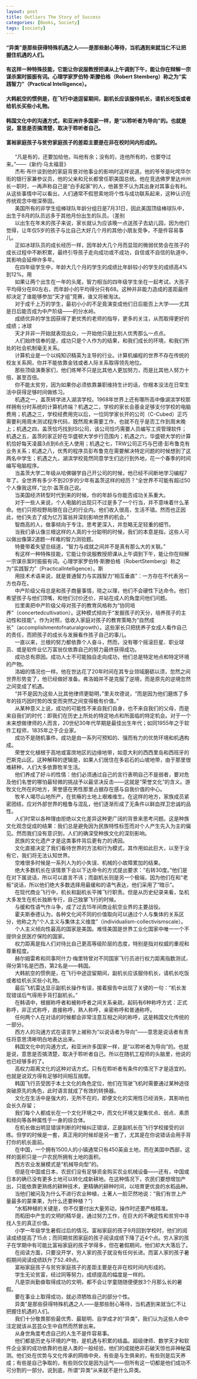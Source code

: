 ```yaml
---
layout: post
title: Outliers The Story of Success
categories: [Books, Society]
tags: [society]
---
```

#### “异类”是那些获得特殊机遇之人——是那些耐心等待，当机遇到来就当仁不让把握住机遇的人们。
#### 有这样一种特殊技能，它能让你说服教授把课从上午调到下午，能让你在辩解一宗谋杀案时振振有词。心理学家罗伯特·斯滕伯格（Robert Stemberg）称之为“实践智力”（Practical Intelligence）。
#### 大韩航空的惯例是，在飞行中途逗留期间，副机长应该服侍机长，请机长吃饭或者给机长买些小礼物。
#### 韩国文化中的沟通方式，和亚洲许多国家一样，是“以聆听者为导向”的。也就是说，意思是否搞清楚，取决于聆听者自己。
#### 富裕家庭孩子与贫穷家庭孩子的差距主要是在非在校时间内形成的。
&nbsp;&nbsp;&nbsp;&nbsp;&nbsp;&nbsp;“凡是有的，还要加给他，叫他有余；没有的，连他所有的，也要夺过来。”——《新约·马太福音》<!-- more -->                 
&nbsp;&nbsp;&nbsp;&nbsp;&nbsp;&nbsp;杰布·布什谈到他的家庭背景对他事业的影响时这样说道。他的爷爷是叱咤华尔街的银行家兼参议员，他的父亲和兄长都曾任职美国总统。他在竞选佛罗里达州州长一职时，一再声称自己是“白手起家”的人，他甚至不认为其出身对其事业有利。从这些事情中可以看出，人们通常不假思索地将个性与成功联系起来，这种认识在传统观念中根深蒂固。               
&nbsp;&nbsp;&nbsp;&nbsp;&nbsp;&nbsp;美国所有的非学生组棒球队年龄分组日是7月31日，因此美国顶级棒球队中，出生于8月的队员远多于其他月份出生的队员。（差别               
&nbsp;&nbsp;&nbsp;&nbsp;&nbsp;&nbsp;以出生在年末的孩子来说，家长就认为应该晚一点送孩子去幼儿园，因为他们觉得，让年仅5岁的孩子与比自己大好几个月的其他小朋友竞争，不是件容易事儿。               
&nbsp;&nbsp;&nbsp;&nbsp;&nbsp;&nbsp;正如冰球队员的成长经历一样，因年龄大几个月而显现的微弱优势会在孩子的成长过程中不断积累，最终引导孩子走向成功或不成功，自信或不自信的轨道中，其影响会延伸许多年。               
&nbsp;&nbsp;&nbsp;&nbsp;&nbsp;&nbsp;在四年级学生中，年龄大几个月的学生的成绩比年龄较小的学生的成绩高4%到12%。用               
&nbsp;&nbsp;&nbsp;&nbsp;&nbsp;&nbsp;如果让两个出生在一年的头尾，智力相当的四年级学生坐在一起考试，大孩子平均得分在80左右，而年龄小的平均得分只有68。这种并非能力造成的差距最终却决定了谁能够参加“天才组”竞赛，谁又将被淘汰。               
&nbsp;&nbsp;&nbsp;&nbsp;&nbsp;&nbsp;对于成千上万的学生，最初小小的不足竟演变成他们日后能否上大学——尤其是日后能否成为中产阶级——的分水岭。               
&nbsp;&nbsp;&nbsp;&nbsp;&nbsp;&nbsp;成绩优异的学生因获得了更优秀的老师的指导，更多的关注，从而取得更好的成绩；冰球               
&nbsp;&nbsp;&nbsp;&nbsp;&nbsp;&nbsp;天才并非一开始就表现出众，一开始他只是比别人优秀那么一点点。               
&nbsp;&nbsp;&nbsp;&nbsp;&nbsp;&nbsp;人们始终信奉的是，成功只是个人作为的结果，和我们成长的环境，和我们所处的社会机制毫无关系。               
&nbsp;&nbsp;&nbsp;&nbsp;&nbsp;&nbsp;计算机业是一个以纯知识精英为主导的行业。计算机编程的世界不存在传统的校友关系网，你并不能依靠金钱或者人际关系取得领先地位。               
&nbsp;&nbsp;&nbsp;&nbsp;&nbsp;&nbsp;那些顶级演奏家们，他们练琴不只是比其他人更加努力，而是比其他人努力十倍，甚至百倍。               
&nbsp;&nbsp;&nbsp;&nbsp;&nbsp;&nbsp;你不能太贫穷，因为如果你必须依靠兼职维持生计的话，你根本没法在日常生活中获得足够时间做练习。               
&nbsp;&nbsp;&nbsp;&nbsp;&nbsp;&nbsp;机遇之一，盖茨转学进入湖滨学校。1968年世界上还有哪所高中像湖滨学校那样拥有分时系统的计算机终端？机遇之二，学校的家长会基金足够支付学校的电脑费用；机遇之三，学校经费用完以后，一位同学家长开的公司（C-Cubed）正巧需要利用周末测试程序代码，既然周末需要工作，也就不在乎是否工作到周末晚上；机遇之四，盖茨恰巧找到ISI公司，该公司恰巧需要人员编写工资管理软件；机遇之五，盖茨的家正好在华盛顿大学步行范围内；机遇之六，华盛顿大学的计算机恰好每天凌晨3点到6点无人使用；机遇之七，TRW公司正巧与巴德·彭布鲁克有业务关系；机遇之八，优秀的程序员彭布鲁克在需要解决特定问题的时候想到了这两名中学生；机遇之九，湖滨学校竟然同意学生们远行到外地，花一个春季的时间编写电脑程序。               
&nbsp;&nbsp;&nbsp;&nbsp;&nbsp;&nbsp;当盖茨大学二年级从哈佛辍学自己开公司的时候，他已经不间断地学习编程7年了。全世界有多少不到20岁的少年有盖茨这样的经历？“全世界不可能有超过50个人像我这样，”比尔·盖茨自己说。             
&nbsp;&nbsp;&nbsp;&nbsp;&nbsp;&nbsp;当美国经济转型时代到来的时候，你的年龄与你能否成功关系重大。               
&nbsp;&nbsp;&nbsp;&nbsp;&nbsp;&nbsp;对于一些人来说，个人电脑的出现只不过是多了一个行当，并不意味着什么革命。他们只把视野局限在自己的行业内。他们收入很高，生活不错。然而也正因此，他们失去了成为亿万富翁并深刻影响世界的机会。”               
&nbsp;&nbsp;&nbsp;&nbsp;&nbsp;&nbsp;智商高的人，做事倾向于专注，思考更深入，并忽略无足轻重的细节。               
&nbsp;&nbsp;&nbsp;&nbsp;&nbsp;&nbsp;当我们承认像兰根这样的人真的十分聪明的时候，我们的本意是指，这些人可以做出像第2道题一样难的智力测验题。               
&nbsp;&nbsp;&nbsp;&nbsp;&nbsp;&nbsp;特曼带着失望总结道，“智力与成就之间并不是真有那么大的关联。”               
&nbsp;&nbsp;&nbsp;&nbsp;&nbsp;&nbsp;有这样一种特殊技能，它能让你说服教授把课从上午调到下午，能让你在辩解一宗谋杀案时振振有词。心理学家罗伯特·斯滕伯格（RobertStemberg）称之为“实践智力”（PracticalIntelligence）。斯               
&nbsp;&nbsp;&nbsp;&nbsp;&nbsp;&nbsp;用技术术语来说，就是普通智力与实践智力“相互垂直”：一方存在不代表另一方也存在。               
&nbsp;&nbsp;&nbsp;&nbsp;&nbsp;&nbsp;中产阶级父母总是和孩子商量事情，晓之以理，他们不会硬性下达命令。他们希望孩子与他们顶嘴，和他们讨价还价，并站在成人的角度问他们问题。               
&nbsp;&nbsp;&nbsp;&nbsp;&nbsp;&nbsp;拉里奥把中产阶级父母对孩子的教育风格称为“协同培养”（concertedcultivation）。这种模式倾向于“发掘孩子的天分，培养孩子的主动性和技能”。作为对照，低收入家庭对孩子的教育策略为“自然成长”（accomplishmentofnaturalgrowth）。这些家长只把抚养子女成人看作自己的责任，而把孩子的成长与发展看作孩子自己的事儿。               
&nbsp;&nbsp;&nbsp;&nbsp;&nbsp;&nbsp;一直以来，兰根的努力都依靠个人奋斗，然而，没有哪个摇滚巨星、职业球员、或是软件业亿万富翁仅依靠自己的努力最终获得成功。               
&nbsp;&nbsp;&nbsp;&nbsp;&nbsp;&nbsp;成功总有原因。成功人士不可能独自走向成功，他们总是特定地点和特定环境的产物。               
&nbsp;&nbsp;&nbsp;&nbsp;&nbsp;&nbsp;洛姆的情况也一样。他在世达花了20年时间在其专业领域磨砺以须，忽然之间世界形势变了，他已经做好准备。弗洛姆并不是克服了逆境，而是原先的逆境忽然之间变成了机遇。               
&nbsp;&nbsp;&nbsp;&nbsp;&nbsp;&nbsp;“并不是因为这些人比其他律师更聪明，”里夫坎德说，“而是因为他们磨炼了多年的技巧因时势的改变而突然之间变得极有价值。”               
&nbsp;&nbsp;&nbsp;&nbsp;&nbsp;&nbsp;从某种意义上说，成功的可能性不来自我们自身，也不来自我们的父母，而是来自我们的时代：即我们在历史上所处的特定地点和所面临的特定机会。对于一个未来想做律师的人而言，20世纪30年代早期是最佳出生年代；如同1955年之于软件工程师，1835年之于企业家。               
&nbsp;&nbsp;&nbsp;&nbsp;&nbsp;&nbsp;成功不是随机事件。成功是由一系列可预知的、强而有力的优势环境和机遇构成。                              
&nbsp;&nbsp;&nbsp;&nbsp;&nbsp;&nbsp;荣誉文化植根于高地或富庶地区的边缘地带，如意大利的西西里岛和西班牙的巴斯克山区。这种解释的逻辑是，如果人们居住在多岩石的山坡地带，由于那里很难耕种，人们大多依靠牧羊生活。               
&nbsp;&nbsp;&nbsp;&nbsp;&nbsp;&nbsp;他们养成了好斗的性情：他们必须通过自己的言行表明自己不是弱者，要对危及他们名誉的哪怕最轻微的挑战予以最坚决反击——这就是“荣誉文化”的含义。游牧文化所在的地方，荣誉感在男性那里占据存在感与自我价值的中心。               
&nbsp;&nbsp;&nbsp;&nbsp;&nbsp;&nbsp;牧羊人竭尽山地所产，在贫瘠的土地上艰难维生。在这样的地方，家族成员紧密团结，应对外部世界的粗鲁与混乱，他们逐渐形成了无条件以鲜血捍卫忠诚的品性。               
&nbsp;&nbsp;&nbsp;&nbsp;&nbsp;&nbsp;人们时常以各种理由拒绝以文化差异这种更广阔的背景来思考问题。这是种族文化观念促成的结果：我们总是避免因为民族特性标签而对个人产生先入为主的偏见。然而我们没有意识到，人们的确深受种族文化的深刻影响。               
&nbsp;&nbsp;&nbsp;&nbsp;&nbsp;&nbsp;民族的文化遗产才是这类事件背后更有力的诱因。               
&nbsp;&nbsp;&nbsp;&nbsp;&nbsp;&nbsp;文化直接决定了我们看待世界的方法和行为模式，其作用如此巨大，以至于没有它，我们将无法认知世界。               
&nbsp;&nbsp;&nbsp;&nbsp;&nbsp;&nbsp;空难很多时候是一系列人为的小失误、机械的小故障累加的结果。              
&nbsp;&nbsp;&nbsp;&nbsp;&nbsp;&nbsp;绝大多数机长在该情景下会以下达命令的方式提出要求：“右转30度。”他们是在对下属说话，所以可以直言不讳；而副机长则是另一个极端，因为他们在和“老板”说话，所以他们绝大多数选择用最缓和的语气表达，他们采用了“暗示”。               
&nbsp;&nbsp;&nbsp;&nbsp;&nbsp;&nbsp;在现代商业飞行中，机长和副机长平摊飞行职责。但是从历史纪录来看，坠机大多发生在机长独断专行，自己独掌飞行的时候。               
&nbsp;&nbsp;&nbsp;&nbsp;&nbsp;&nbsp;与缓和性语气作斗争，成了过去15年间商业航空业界的主要战役。               
&nbsp;&nbsp;&nbsp;&nbsp;&nbsp;&nbsp;霍夫斯泰德认为，各种文化间不同的价值取向可以通过个人与集体的关系区分，他称之为“个人主义与集体主义维度”（individualism-collectivismscale）。               
&nbsp;&nbsp;&nbsp;&nbsp;&nbsp;&nbsp;个人主义倾向性最高的国家是美国。难怪美国是世界工业化国家中唯一一个不提供全民医疗保险的国家。               
&nbsp;&nbsp;&nbsp;&nbsp;&nbsp;&nbsp;权力距离是指人们对待比自己更高等级阶层的态度，特别是指对权威的重视和尊重程度。               
&nbsp;&nbsp;&nbsp;&nbsp;&nbsp;&nbsp;赫尔姆雷希和同事阿什力·梅里特曾对不同国家飞行员进行权力距离指数测试，得分第1名是巴西，第2名是——韩国。               
&nbsp;&nbsp;&nbsp;&nbsp;&nbsp;&nbsp;大韩航空的惯例是，在飞行中途逗留期间，副机长应该服侍机长，请机长吃饭或者给机长买些小礼物。               
&nbsp;&nbsp;&nbsp;&nbsp;&nbsp;&nbsp;最后飞机雷达显示副机长操作有误，接着报告中出现了关键的一句：“机长发现错误后气得用手背打副机长。”               
&nbsp;&nbsp;&nbsp;&nbsp;&nbsp;&nbsp;在韩语中，根据称呼者和被称呼者之间关系亲疏，起码有6种称呼方式：正式称呼，非正式称呼，直接称呼，熟人称呼，亲密称呼和普通称呼。               
&nbsp;&nbsp;&nbsp;&nbsp;&nbsp;&nbsp;任何两个人在对话的时候都会非常注意互相之间的称呼，这是韩国文化传统的一部分。               
&nbsp;&nbsp;&nbsp;&nbsp;&nbsp;&nbsp;西方人的沟通方式在语言学上被称为“以说话者为导向”——意思是说话者有责任将意思清晰明白地表达出来。              
&nbsp;&nbsp;&nbsp;&nbsp;&nbsp;&nbsp;韩国文化中的沟通方式，和亚洲许多国家一样，是“以聆听者为导向”的。也就是说，意思是否搞清楚，取决于聆听者自己。所以在随机工程师的头脑里，他说的也已经够多的了。               
&nbsp;&nbsp;&nbsp;&nbsp;&nbsp;&nbsp;高权力距离文化的这种对话方式，只有在聆听者有条件的情况下才是适宜的。也就是说双方得有足够时间相互揣摩。               
&nbsp;&nbsp;&nbsp;&nbsp;&nbsp;&nbsp;韩国飞行员受困于本土文化的角色定位，他们在驾驶飞机时需要通过某种途径突破原先的角色，此时语言就成了有效的转换器。               
&nbsp;&nbsp;&nbsp;&nbsp;&nbsp;&nbsp;文化在生活中是强大的，无所不在的，即便文化的实用性已经消失，其影响也会长久存留；               
&nbsp;&nbsp;&nbsp;&nbsp;&nbsp;&nbsp;我们每个人都成长在一个文化环境之中，而文化环境又是集优点、弱点、素质和倾向等各种属性于一身的综合体。               
&nbsp;&nbsp;&nbsp;&nbsp;&nbsp;&nbsp;在机长做出明显错误判断的时候纠正错误，正是副机长在飞行学校接受的训练。但学的时候是一套，真正用的时候却是另一套了，尤其是在你说错话会用手背打你的机长面前。               
&nbsp;&nbsp;&nbsp;&nbsp;&nbsp;&nbsp;在中国，一个拥有1500人的小镇通常只有450英亩土地，而在美国中西部，这样的面积只是一户农民所拥有土地的面积。               
&nbsp;&nbsp;&nbsp;&nbsp;&nbsp;&nbsp;西方农业发展模式是“机械导向型”的。               
&nbsp;&nbsp;&nbsp;&nbsp;&nbsp;&nbsp;但是在中国或日本，农民们没有足够资金购买农业机械设备——还有，中国或日本的确已没有更多土地可以转化成新耕地。在这种情况下，农民们要想增加产出，只能依靠更熟练的耕种技术，更精确的耕种时间，以培育更优良的水稻品种。               
&nbsp;&nbsp;&nbsp;&nbsp;&nbsp;&nbsp;当他们被问及为什么不进行农业种植，土著人一脸茫然地说：“我们有世上产量最多的蒙果果，为什么还要种植？”）               
&nbsp;&nbsp;&nbsp;&nbsp;&nbsp;&nbsp;“水稻种植的关键是，你不仅要付出大量劳动，操作时还要严格精准。              
&nbsp;&nbsp;&nbsp;&nbsp;&nbsp;&nbsp;而稻田中产生的文明的精华是，通过努力工作，在巨大的不确定性和贫穷中寻找人生的真正价值。               
&nbsp;&nbsp;&nbsp;&nbsp;&nbsp;&nbsp;小学一年级学生暑假过后的情况。富裕家庭的孩子9月回到学校时，他们的阅读成绩提高了15点；而同期贫困家庭的孩子阅读成绩下降了近4个点。穷人家的孩子在学期中有可能比富裕家庭的孩子学得多，但在暑假期间，他们却大大落后了。               
&nbsp;&nbsp;&nbsp;&nbsp;&nbsp;&nbsp;在阅读方面，只要没开学，穷人家的孩子就没有任何长进。而富人家的孩子暑假期间阅读成绩跃升了52.49点。               
&nbsp;&nbsp;&nbsp;&nbsp;&nbsp;&nbsp;富裕家庭孩子与贫穷家庭孩子的差距主要是在非在校时间内形成的。               
&nbsp;&nbsp;&nbsp;&nbsp;&nbsp;&nbsp;学生无论贫富，经过同等努力，成绩提高的幅度是一样的。               
&nbsp;&nbsp;&nbsp;&nbsp;&nbsp;&nbsp;凡是崇尚勤奋取得成功的文明，都不会让学童随随便便放3个月那么长的暑假。               
&nbsp;&nbsp;&nbsp;&nbsp;&nbsp;&nbsp;要在事业上取得成功，就必须牺牲自己的部分个性。               
&nbsp;&nbsp;&nbsp;&nbsp;&nbsp;&nbsp;异类”是那些获得特殊机遇之人——是那些耐心等待，当机遇到来就当仁不让把握住机遇的人们。               
&nbsp;&nbsp;&nbsp;&nbsp;&nbsp;&nbsp;我们十分敬畏那些最优秀、最聪明、自学成才的“异类”，我们认为这些人命中注定就该从芸芸众生中自然而然冒出来。                           
&nbsp;&nbsp;&nbsp;&nbsp;&nbsp;&nbsp;从身世角度考虑自己的人生不是件容易事。               
&nbsp;&nbsp;&nbsp;&nbsp;&nbsp;&nbsp;他们都是历史与环境的产物，是机遇与积累的结晶。超级律师、数学天才和软件企业家的成功依靠的也是人类的一般经验，他们的成就绝非石破天惊也非神秘莫测。他们处在优势与文化传承的网络中央，有些是与生俱来的，有些则是后天养成；有些是自己争取的，有些则仅仅是因为运气——但所有这一切都是他们成功不可分割的一部分。说到底，所谓“异类”从来就不是什么异类。               
